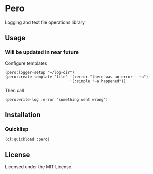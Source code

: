 # Pero
Logging and text file operations library

## Usage

### Will be updated in near future

Configure templates 
```
(pero:logger-setup "~/log-dir")
(pero:create-template "file" '(:error "there was an error - ~a")
                             '(:simple "~a happened"))
```
Then call 
```
(pero:write-log :error "something went wrong")
```

## Installation

### Quicklisp
```
(ql:quickload :pero)
```

## License

Licensed under the MIT License.
